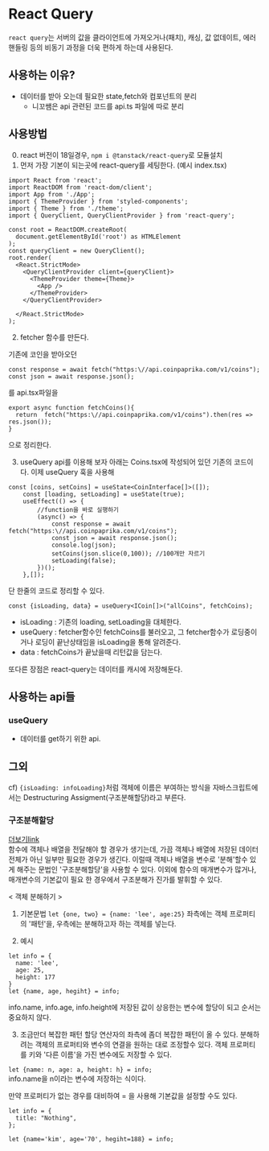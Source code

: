 # React Query
`react query`는 서버의 값을 클라이언트에 가져오거나(패치), 캐싱, 값 없데이트, 에러핸들링 등의 비동기 과정을 더욱 편하게 하는데 사용된다.

## 사용하는 이유?

- 데이터를 받아 오는데 필요한 state,fetch와 컴포넌트의 분리
  - 니꼬쌤은 api 관련된 코드를 api.ts 파일에 따로 분리

## 사용방법
0. react 버전이 18일경우, `npm i @tanstack/react-query`로 모듈설치
1. 먼저 가장 기본이 되는곳에 react-query를 세팅한다. (예시 index.tsx)
```
import React from 'react';
import ReactDOM from 'react-dom/client';
import App from './App';
import { ThemeProvider } from 'styled-components';
import { Theme } from './theme';
import { QueryClient, QueryClientProvider } from 'react-query';

const root = ReactDOM.createRoot(
  document.getElementById('root') as HTMLElement
);
const queryClient = new QueryClient();
root.render(
  <React.StrictMode>
    <QueryClientProvider client={queryClient}>
      <ThemeProvider theme={Theme}>
        <App />
      </ThemeProvider>
    </QueryClientProvider>
    
  </React.StrictMode>
);
```
2. fetcher 함수를 만든다.

기존에 코인을 받아오던 
```
const response = await fetch("https:\//api.coinpaprika.com/v1/coins");
const json = await response.json();
```
를 api.tsx파일을
```
export async function fetchCoins(){
  return  fetch("https:\//api.coinpaprika.com/v1/coins").then(res => res.json());
}
```
으로 정리한다.

3. useQuery api를 이용해 보자
아래는 Coins.tsx에 작성되어 있던 기존의 코드이다.
 이제 useQuery 훅을 사용해 
```
const [coins, setCoins] = useState<CoinInterface[]>([]);
    const [loading, setLoading] = useState(true);
    useEffect(() => {
        //function을 바로 실행하기
        (async() => {
            const response = await fetch("https:\//api.coinpaprika.com/v1/coins");
            const json = await response.json();
            console.log(json);
            setCoins(json.slice(0,100)); //100개만 자르기
            setLoading(false);
        })();
    },[]);
```
단 한줄의 코드로 정리할 수 있다.

`const {isLoading, data} = useQuery<ICoin[]>("allCoins", fetchCoins);`
- isLoading : 기존의 loading, setLoading을 대체한다. 
- useQuery : fetcher함수인 fetchCoins를 불러오고, 그 fetcher함수가 로딩중이거나 로딩이 끝난상태임을 isLoading을 통해 알려준다.
- data : fetchCoins가 끝났을때 리턴값을 담는다.

또다른 장점은 react-query는 데이터를 캐시에 저장해둔다.
## 사용하는 api들
### useQuery
- 데이터를 get하기 위한 api. 



## 그외
cf) `{isLoading: infoLoading}`처럼 객체에 이름은 부여하는 방식을 자바스크립트에서는 Destructuring Assigment(구조분해할당)라고 부른다.
### 구조분해할당 
[더보기link](https://ko.javascript.info/destructuring-assignment)  
함수에 객체나 배열을 전달해야 할 경우가 생기는데, 가끔 객체나 배열에 저장된 데이터 전체가 아닌 일부만 필요한 경우가 생긴다.
이럴때 객체나 배열을 변수로 '분해'할수 있게 해주는 문법인 '구조분해할당'을 사용할 수 있다.
이외에 함수의 매개변수가 많거나, 매개변수의 기본값이 필요 한 경우에서 구조분해가 진가를 발휘할 수 있다.

< 객체 분해하기 >

1. 기본문법
`let {one, two} = {name: 'lee', age:25}`
좌측에는 객체 프로퍼티의 '패턴'을, 우측에는 분해하고자 하는 객체를 넣는다.

2. 예시
```
let info = {
  name: 'lee',
  age: 25,
  height: 177
}
let {name, age, hegiht} = info;
```
info.name, info.age, info.height에 저장된 값이 상응한는 변수에 할당이 되고 순서는 중요하지 않다.

3. 조금만더 복잡한 패턴
할당 연산자의 좌측에 좀더 복잡한 패턴이 올 수 있다. 분해하려는 객체의 프로퍼티와 변수의 연결을 원하는 대로 조정할수 있다.
객체 프로퍼티를 키와 '다른 이름'을 가진 변수에도 저장할 수 있다.

`let {name: n, age: a, height: h} = info;` <br/>
info.name을 n이라는 변수에 저장하는 식이다.

만약 프로퍼티가 없는 경우를 대비하여 = 을 사용해 기본값을 설정할 수도 있다.
```
let info = {
  title: "Nothing",
};
```
`let {name='kim', age='70', hegiht=188} = info;`